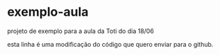 # exemplo-aula
projeto de exemplo para a aula da Toti do dia 18/06


esta linha é uma modificação do código que quero enviar para o github. 
